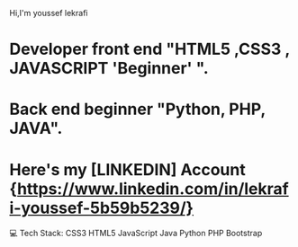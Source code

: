 Hi,I'm youssef lekrafi 

# Developer front end "HTML5 ,CSS3 , JAVASCRIPT 'Beginner' ".
# Back end beginner "Python, PHP, JAVA".
# Here's my [LINKEDIN] Account  {https://www.linkedin.com/in/lekrafi-youssef-5b59b5239/}

💻 Tech Stack:
CSS3 HTML5 JavaScript Java Python PHP Bootstrap

